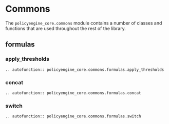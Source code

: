 # Commons

The `policyengine_core.commons` module contains a number of classes and functions that are used throughout the rest of the library.

## formulas

### apply_thresholds

```{eval-rst}
.. autofunction:: policyengine_core.commons.formulas.apply_thresholds
```

### concat

```{eval-rst}
.. autofunction:: policyengine_core.commons.formulas.concat
```

### switch

```{eval-rst}
.. autofunction:: policyengine_core.commons.formulas.switch
```
